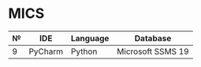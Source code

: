 # MICS

| № |   IDE  | Language |      Database     |
|---|--------|----------|-------------------|
| 9 | PyCharm|  Python  | Microsoft SSMS 19 |